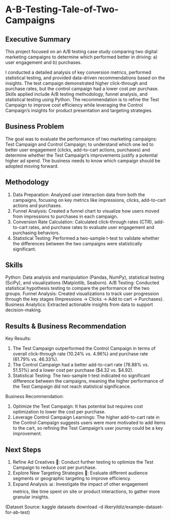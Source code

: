 # A-B-Testing-Tale-of-Two-Campaigns

## Executive Summary

This project focused on an A/B testing case study comparing two digital marketing campaigns to determine which performed better in driving: a) user engagement and b) purchases. 

I conducted a detailed analysis of key conversion metrics, performed statistical testing, and provided data-driven recommendations based on the insights. The test campaign demonstrated higher click-through and purchase rates, but the control campaign had a lower cost per purchase. Skills applied include A/B testing methodology, funnel analysis, and statistical testing using Python. The recommendation is to refine the Test Campaign to improve cost efficiency while leveraging the Control Campaign’s insights for product presentation and targeting strategies.

## Business Problem

The goal was to evaluate the performance of two marketing campaigns: Test Campaign and Control Campaign; to understand which one led to better user engagement (clicks, add-to-cart actions, purchases) and determine whether the Test Campaign’s improvements justify a potential higher ad spend. The business needs to know which campaign should be adopted moving forward.

## Methodology

1. Data Preparation: Analyzed user interaction data from both the campaigns, focusing on key metrics like impressions, clicks, add-to-cart actions and purchases.
2. Funnel Analysis: Created a funnel chart to visualize how users moved from impressions to purchases in each campaign.
3. Conversion Rate Calculation: Calculated click-through rates (CTR), add-to-cart rates, and purchase rates to evaluate user engagement and purchasing behaviors.
4. Statistical Testing: Performed a two-sample t-test to validate whether the differences between the two campaigns were statistically significant.

## Skills

Python: Data analysis and manipulation (Pandas, NumPy), statistical testing (SciPy), and visualizations (Matplotlib, Seaborn).
A/B Testing: Conducted statistical hypothesis testing to compare the performance of the two groups.
Funnel Analysis: Created visualizations to track user progression through the key stages (Impressions → Clicks → Add to cart → Purchases).
Business Analytics: Extracted actionable insights from data to support decision-making.

## Results & Business Recommendation

Key Results:
1. The Test Campaign outperformed the Control Campaign in terms of overall click-through rate (10.24% vs. 4.96%) and purchase rate (61.79% vs. 46.33%).
2. The Control Campaign had a better add-to-cart rate (78.88% vs. 51.51%) and a lower cost per purchase ($4.32 vs. $4.92).
3. Statistical Testing: The two-sample t-test indicated no significant difference between the campaigns, meaning the higher performance of the Test Campaign did not reach statistical significance.

Business Recommendation:
1. Optimize the Test Campaign: It has potential but requires cost optimization to lower the cost per purchase.
2. Leverage Control Campaign Learnings: The higher add-to-cart rate in the Control Campaign suggests users were more motivated to add items to the cart, so refining the Test Campaign’s user journey could be a key improvement.
   
## Next Steps

1. Refine Ad Creatives 📧: Conduct further testing to optimize the Test Campaign to reduce cost per purchase.
2. Explore New Targeting Strategies 🎯: Evaluate different audience segments or geographic targeting to improve efficiency.
3. Expand Analysis 📊: Investigate the impact of other engagement metrics, like time spent on site or product interactions, to gather more granular insights.

(Dataset Source: kaggle datasets download -d ilkeryildiz/example-dataset-for-ab-test)
